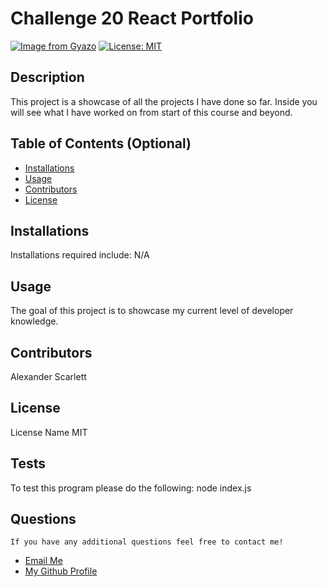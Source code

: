# Challenge 20 React Portfolio
[![Image from Gyazo](https://i.gyazo.com/fa3f45c8a1147913271dfdf52572bc12.png)](https://gyazo.com/fa3f45c8a1147913271dfdf52572bc12)
  [![License: MIT](https://img.shields.io/badge/License-MIT-yellow.svg)](https://opensource.org/licenses/MIT) 

 ## Description
  This project is a showcase of all the projects I have done so far. Inside you will see what I have worked on from start of this course and beyond.
  
  ## Table of Contents (Optional)
  
  - [Installations](#installations)
  - [Usage](#usage)
  - [Contributors](#contributors)
  - [License](#license)
  
  ## Installations
  Installations required include:
 N/A

  
  ## Usage
  
 The goal of this project is to showcase my current level of developer knowledge.
      
  
  ## Contributors
  
  Alexander Scarlett
  
  
 ## License

 License Name MIT
  
  ## Tests
  To test this program please do the following:
node index.js
  
## Questions
    If you have any additional questions feel free to contact me!
  <ul>
       <li> <a href='mailto://undefined?subject="contact me&body"="hi" '> Email Me </a> </li>
        <li> <a href='https://github.com/undefined'> My Github Profile </a> </li>
    </ul>
